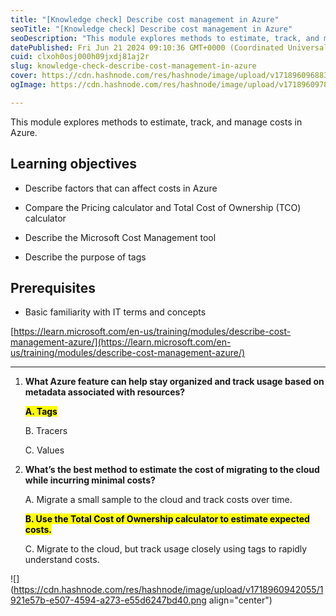 ```yaml
---
title: "[Knowledge check] Describe cost management in Azure"
seoTitle: "[Knowledge check] Describe cost management in Azure"
seoDescription: "This module explores methods to estimate, track, and manage costs in Azure."
datePublished: Fri Jun 21 2024 09:10:36 GMT+0000 (Coordinated Universal Time)
cuid: clxoh0osj000h09jxdj81aj2r
slug: knowledge-check-describe-cost-management-in-azure
cover: https://cdn.hashnode.com/res/hashnode/image/upload/v1718960968833/a134cbb4-cce5-4181-b70f-d440cac3fe3b.png
ogImage: https://cdn.hashnode.com/res/hashnode/image/upload/v1718960978880/7513cba3-e84e-4400-95ab-44ae11af7830.png

---
```


This module explores methods to estimate, track, and manage costs in Azure.

## **Learning objectives**

* Describe factors that can affect costs in Azure
    
* Compare the Pricing calculator and Total Cost of Ownership (TCO) calculator
    
* Describe the Microsoft Cost Management tool
    
* Describe the purpose of tags
    

## **Prerequisites**

* Basic familiarity with IT terms and concepts
    

[https://learn.microsoft.com/en-us/training/modules/describe-cost-management-azure/](https://learn.microsoft.com/en-us/training/modules/describe-cost-management-azure/)

---

1. **What Azure feature can help stay organized and track usage based on metadata associated with resources?**
    
    **<mark>A. Tags</mark>**
    
    B. Tracers
    
    C. Values
    
2. **What’s the best method to estimate the cost of migrating to the cloud while incurring minimal costs?**
    
    A. Migrate a small sample to the cloud and track costs over time.
    
    **<mark>B. Use the Total Cost of Ownership calculator to estimate expected costs.</mark>**
    
    C. Migrate to the cloud, but track usage closely using tags to rapidly understand costs.
    

![](https://cdn.hashnode.com/res/hashnode/image/upload/v1718960942055/1921e57b-e507-4594-a273-e55d6247bd40.png align="center")